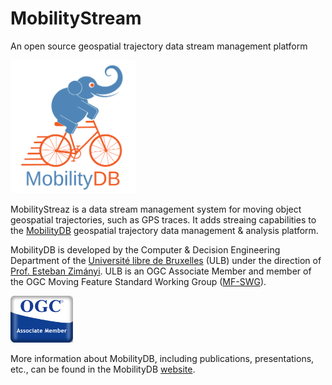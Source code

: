 
MobilityStream
===============
An open source geospatial trajectory data stream management platform

<img src="doc/images/mobilitydb-logo.svg" width="200" alt="MobilityDB Logo" />

MobilityStreaz is a data stream management system for moving object geospatial trajectories, such as GPS traces. It adds streaing capabilities to the [MobilityDB](https://github.com/MobilityDB/MobilityDB/) geospatial trajectory data management & analysis platform.

MobilityDB is developed by the Computer & Decision Engineering Department of the [Université libre de Bruxelles](https://www.ulb.be/) (ULB) under the direction of [Prof. Esteban Zimányi](http://cs.ulb.ac.be/members/esteban/). ULB is an OGC Associate Member and member of the OGC Moving Feature Standard Working Group ([MF-SWG](https://www.ogc.org/projects/groups/movfeatswg)).

<img src="doc/images/OGC_Associate_Member_3DR.png" width="100" alt="OGC Associate Member Logo" />

More information about MobilityDB, including publications, presentations, etc., can be found in the MobilityDB [website](https://mobilitydb.com).

